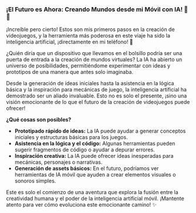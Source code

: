 ### ¡El Futuro es Ahora: Creando Mundos desde mi Móvil con IA! 🚀📱

¡Increíble pero cierto! Estos son mis primeros pasos en la creación de videojuegos, y la herramienta más poderosa en este viaje ha sido la inteligencia artificial, ¡directamente en mi teléfono! 🤯

¿Quién diría que un dispositivo que llevamos en el bolsillo podría ser una puerta de entrada a la creación de mundos virtuales? La IA ha abierto un universo de posibilidades, permitiéndome experimentar con ideas y prototipos de una manera que antes solo imaginaba.

Desde la generación de ideas iniciales hasta la asistencia en la lógica básica y la inspiración para mecánicas de juego, la inteligencia artificial ha demostrado ser un aliado invaluable. Esto no es solo el presente, ¡sino una visión emocionante de lo que el futuro de la creación de videojuegos puede ofrecer!

**¿Qué cosas son posibles?**

* **Prototipado rápido de ideas:** La IA puede ayudar a generar conceptos iniciales y estructuras básicas para los juegos.
* **Asistencia en la lógica y el código:** Algunas herramientas pueden sugerir fragmentos de código o ayudar a depurar errores.
* **Inspiración creativa:** La IA puede ofrecer ideas inesperadas para mecánicas, personajes o narrativas.
* **Generación de assets básicos:** En el futuro, podríamos ver herramientas de IA móvil que ayuden a crear elementos visuales o sonoros simples.

Este es solo el comienzo de una aventura que explora la fusión entre la creatividad humana y el poder de la inteligencia artificial móvil. ¡Mantente atento para ver cómo evoluciona este emocionante camino! ✨
